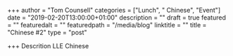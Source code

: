 +++
author = "Tom Counsell"
categories = ["Lunch", " Chinese", "Event"]
date = "2019-02-20T13:00:00+01:00"
description = ""
draft = true
featured = ""
featuredalt = ""
featuredpath = "/media/blog"
linktitle = ""
title = "Chinese #2"
type = "post"

+++
Descrition LLE Chinese